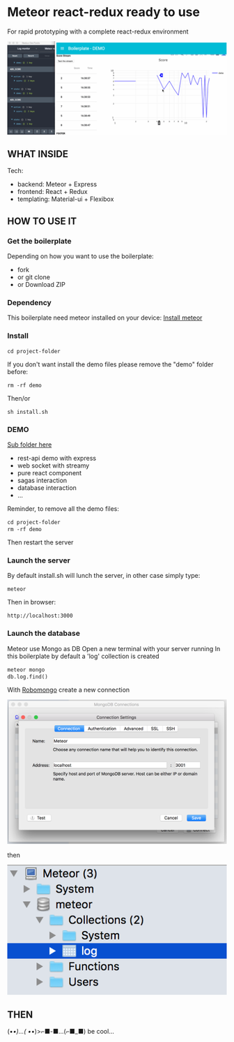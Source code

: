 # Meteor react-redux ready to use

For rapid prototyping with a complete react-redux environment

![alt tag](readmeFiles/demo.gif)

## WHAT INSIDE

Tech:
* backend: Meteor + Express
* frontend: React + Redux
* templating: Material-ui + Flexibox

## HOW TO USE IT
### Get the boilerplate

Depending on how you want to use the boilerplate:
* fork
* or git clone
* or Download ZIP

### Dependency

This boilerplate need meteor installed on your device: [Install meteor](https://www.meteor.com/install)

### Install

```
cd project-folder
```

If you don't want install the demo files please remove the "demo" folder before:

```
rm -rf demo
```

Then/or

```
sh install.sh
```

### DEMO

[Sub folder here](https://github.com/ClemDelp/react-redux-meteor-boilerplate/tree/master/demo)
* rest-api demo with express
* web socket with streamy
* pure react component
* sagas interaction
* database interaction
* ...

Reminder, to remove all the demo files:

```
cd project-folder
rm -rf demo
```

Then restart the server

### Launch the server

By default install.sh will lunch the server, in other case simply type:

```
meteor
```

Then in browser:

```
http://localhost:3000
```

### Launch the database

Meteor use Mongo as DB
Open a new terminal with your server running
In this boilerplate by default a 'log' collection is created

```
meteor mongo
db.log.find()
```

With [Robomongo](https://robomongo.org/) create a new connection

![alt tag](readmeFiles/settings.png)

then

![alt tag](readmeFiles/collections.png)

## THEN

(•_•)...( •_•)>⌐■-■...(⌐■_■) be cool...
